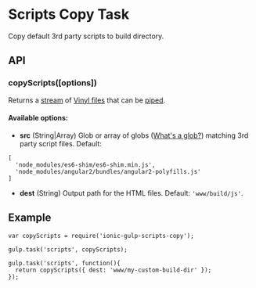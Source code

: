 # Scripts Copy Task
Copy default 3rd party scripts to build directory.

## API

### copyScripts([options])

Returns a [stream](http://nodejs.org/api/stream.html) of [Vinyl files](https://github.com/wearefractal/vinyl-fs)
that can be [piped](http://nodejs.org/api/stream.html#stream_readable_pipe_destination_options).

#### Available options:
- **src** (String|Array) Glob or array of globs ([What's a glob?](https://github.com/isaacs/node-glob#glob-primer)) matching 3rd party script files. Default:
```
[
  'node_modules/es6-shim/es6-shim.min.js',
  'node_modules/angular2/bundles/angular2-polyfills.js'
]
```
- **dest** (String) Output path for the HTML files. Default: `'www/build/js'`.

## Example

```
var copyScripts = require('ionic-gulp-scripts-copy');

gulp.task('scripts', copyScripts);

gulp.task('scripts', function(){
  return copyScripts({ dest: 'www/my-custom-build-dir' });
});
```





